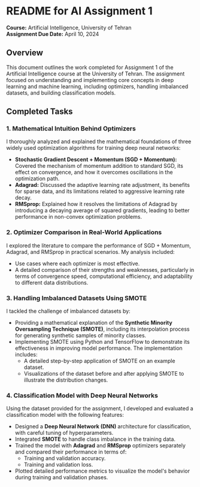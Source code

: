 # README for AI Assignment 1

**Course:** Artificial Intelligence, University of Tehran  
**Assignment Due Date:** April 10, 2024  

## Overview
This document outlines the work completed for Assignment 1 of the Artificial Intelligence course at the University of Tehran. The assignment focused on understanding and implementing core concepts in deep learning and machine learning, including optimizers, handling imbalanced datasets, and building classification models.

## Completed Tasks

### 1. Mathematical Intuition Behind Optimizers
I thoroughly analyzed and explained the mathematical foundations of three widely used optimization algorithms for training deep neural networks:
- **Stochastic Gradient Descent + Momentum (SGD + Momentum):** Covered the mechanism of momentum addition to standard SGD, its effect on convergence, and how it overcomes oscillations in the optimization path.
- **Adagrad:** Discussed the adaptive learning rate adjustment, its benefits for sparse data, and its limitations related to aggressive learning rate decay.
- **RMSprop:** Explained how it resolves the limitations of Adagrad by introducing a decaying average of squared gradients, leading to better performance in non-convex optimization problems.

### 2. Optimizer Comparison in Real-World Applications
I explored the literature to compare the performance of SGD + Momentum, Adagrad, and RMSprop in practical scenarios. My analysis included:
- Use cases where each optimizer is most effective.
- A detailed comparison of their strengths and weaknesses, particularly in terms of convergence speed, computational efficiency, and adaptability to different data distributions.

### 3. Handling Imbalanced Datasets Using SMOTE
I tackled the challenge of imbalanced datasets by:
- Providing a mathematical explanation of the **Synthetic Minority Oversampling Technique (SMOTE)**, including its interpolation process for generating synthetic samples of minority classes.
- Implementing SMOTE using Python and TensorFlow to demonstrate its effectiveness in improving model performance. The implementation includes:
  - A detailed step-by-step application of SMOTE on an example dataset.
  - Visualizations of the dataset before and after applying SMOTE to illustrate the distribution changes.

### 4. Classification Model with Deep Neural Networks
Using the dataset provided for the assignment, I developed and evaluated a classification model with the following features:
- Designed a **Deep Neural Network (DNN)** architecture for classification, with careful tuning of hyperparameters.
- Integrated **SMOTE** to handle class imbalance in the training data.
- Trained the model with **Adagrad** and **RMSprop** optimizers separately and compared their performance in terms of:
  - Training and validation accuracy.
  - Training and validation loss.
- Plotted detailed performance metrics to visualize the model's behavior during training and validation phases.
